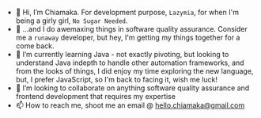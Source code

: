 - 👋 Hi, I’m Chiamaka. For development purpose, `Lazymia`, for when I'm being a girly girl, `No Sugar Needed`. 
- 👀 ...and I do awemaxing things in software quality assurance. Consider me a `runaway` developer, but hey, I'm getting my things together for a come back.  
- 🌱 I’m currently learning Java - not exactly pivoting, but looking to understand Java indepth to handle other automation frameworks, and from the looks of things, I did enjoy my time exploring the new language, but, I prefer JavaScript, so I'm back to facing it, wish me luck!
- 💞️ I’m looking to collaborate on anything software quality assurance and frontend development that requires my expertise
- 📫 How to reach me, shoot me an email @ hello.chiamaka@gmail.com

<!---
lazymia/lazymia is a ✨ special ✨ repository because its `README.md` (this file) appears on your GitHub profile.
You can click the Preview link to take a look at your changes.
--->
